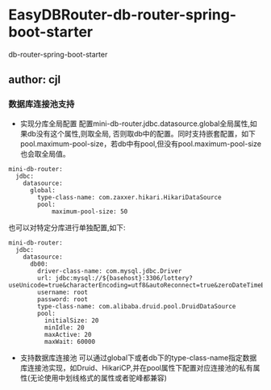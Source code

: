 # EasyDBRouter-db-router-spring-boot-starter
db-router-spring-boot-starter
##  author: cjl
### 数据库连接池支持
- 实现分库全局配置
配置mini-db-router.jdbc.datasource.global全局属性,如果db没有这个属性,则取全局,
否则取db中的配置。同时支持嵌套配置，如下pool.maximum-pool-size，若db中有pool,但没有pool.maximum-pool-size也会取全局值。
```
mini-db-router:
  jdbc:
    datasource:
      global:
        type-class-name: com.zaxxer.hikari.HikariDataSource
        pool:
            maximum-pool-size: 50
```
也可以对特定分库进行单独配置,如下:
```
mini-db-router:
  jdbc:
    datasource:
      db00:
        driver-class-name: com.mysql.jdbc.Driver
        url: jdbc:mysql://${basehost}:3306/lottery?useUnicode=true&characterEncoding=utf8&autoReconnect=true&zeroDateTimeBehavior=convertToNull&serverTimezone=UTC&useSSL=true
        username: root
        password: root
        type-class-name: com.alibaba.druid.pool.DruidDataSource
        pool:
          initialSize: 20
          minIdle: 20
          maxActive: 20
          maxWait: 60000
```
- 支持数据库连接池
可以通过global下或者db下的type-class-name指定数据库连接池实现，如Druid、HikariCP,并在pool属性下配置对应连接池的私有属性(无论使用中划线格式的属性或者驼峰都兼容)